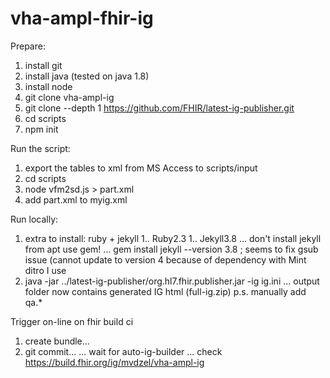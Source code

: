 # vha-ampl-fhir-ig

Prepare:
1. install git
1. install java (tested on java 1.8)
1. install node
1. git clone vha-ampl-ig
1. git clone --depth 1 https://github.com/FHIR/latest-ig-publisher.git
1. cd scripts
1. npm init

Run the script:
1. export the tables to xml from MS Access to scripts/input
1. cd scripts
1. node vfm2sd.js > part.xml
1. add part.xml to myig.xml

Run locally:
1. extra to install: ruby + jekyll
1.. Ruby2.3
1.. Jekyll3.8
... don't install jekyll from apt use gem!
... gem install jekyll --version 3.8 ; seems to fix gsub issue (cannot update to version 4 because of dependency with Mint ditro I use
1. java -jar ../latest-ig-publisher/org.hl7.fhir.publisher.jar -ig ig.ini
... output folder now contains generated IG html (full-ig.zip) p.s. manually add qa.*

Trigger on-line on fhir build ci
1. create bundle...
1. git commit...
... wait for auto-ig-builder
... check https://build.fhir.org/ig/mvdzel/vha-ampl-ig
